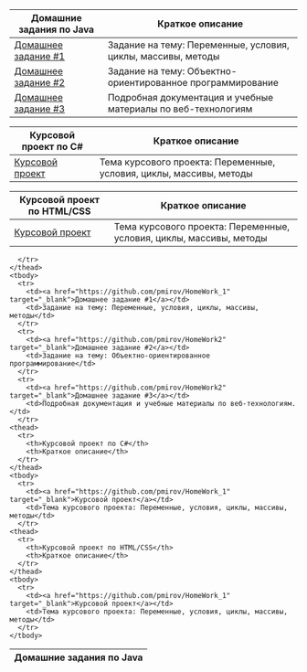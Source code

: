 | Домашние задания по Java                                      | Краткое описание                                                        |
|---------------------------------------------------------------|-------------------------------------------------------------------------|
| [Домашнее задание #1](https://github.com/pmirov/HomeWork_1)    | Задание на тему: Переменные, условия, циклы, массивы, методы             |
| [Домашнее задание #2](https://github.com/pmirov/HomeWork2)     | Задание на тему: Объектно-ориентированное программирование                |
| [Домашнее задание #3](https://github.com/pmirov/HomeWork2)     | Подробная документация и учебные материалы по веб-технологиям             |


| Курсовой проект по C#                                        | Краткое описание                                                        |
|-------------------------------------------------------------|-------------------------------------------------------------------------|
| [Курсовой проект](https://github.com/pmirov/HomeWork_1)      | Тема курсового проекта: Переменные, условия, циклы, массивы, методы       |


| Курсовой проект по HTML/CSS                                  | Краткое описание                                                        |
|-------------------------------------------------------------|-------------------------------------------------------------------------|
| [Курсовой проект](https://github.com/pmirov/HomeWork_1)      | Тема курсового проекта: Переменные, условия, циклы, массивы, методы       |


  <table>
    <thead>
      <tr>
        <th colspan="2">Домашние задания по Java</th>
       
      </tr>
    </thead>
    <tbody>
      <tr>
        <td><a href="https://github.com/pmirov/HomeWork_1" target="_blank">Домашнее задание #1</a></td>
        <td>Задание на тему: Переменные, условия, циклы, массивы, методы</td>
      </tr>
      <tr>
        <td><a href="https://github.com/pmirov/HomeWork2" target="_blank">Домашнее задание #2</a></td>
        <td>Задание на тему: Объектно-ориентированное программирование</td>
      </tr>
      <tr>
        <td><a href="https://github.com/pmirov/HomeWork2" target="_blank">Домашнее задание #3</a></td>
        <td>Подробная документация и учебные материалы по веб-технологиям.</td>
      </tr>
    <thead>
      <tr>
        <th>Курсовой проект по C#</th>
        <th>Краткое описание</th>
      </tr>
    </thead>
    <tbody>
      <tr>
        <td><a href="https://github.com/pmirov/HomeWork_1" target="_blank">Курсовой проект</a></td>
        <td>Тема курсового проекта: Переменные, условия, циклы, массивы, методы</td>
      </tr>
    <thead>
      <tr>
        <th>Курсовой проект по HTML/CSS</th>
        <th>Краткое описание</th>
      </tr>
    </thead>
    <tbody>
      <tr>
        <td><a href="https://github.com/pmirov/HomeWork_1" target="_blank">Курсовой проект</a></td>
        <td>Тема курсового проекта: Переменные, условия, циклы, массивы, методы</td>
      </tr>
    </tbody>
  </table>


